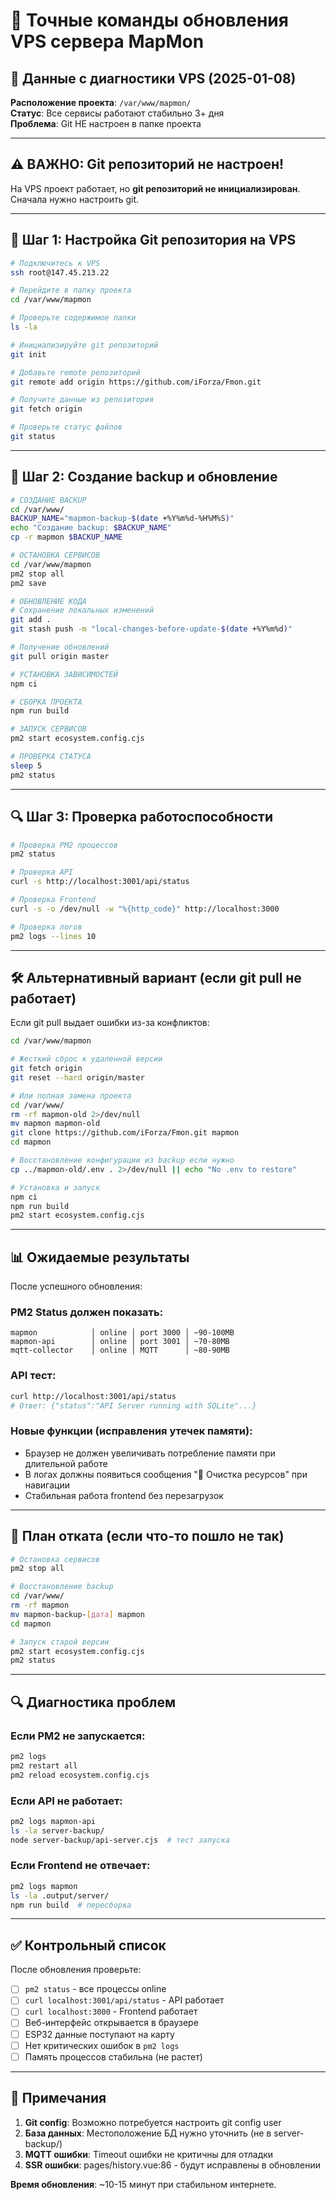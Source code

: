 # 🚀 Точные команды обновления VPS сервера MapMon

## 📍 Данные с диагностики VPS (2025-01-08)

**Расположение проекта**: `/var/www/mapmon/`  
**Статус**: Все сервисы работают стабильно 3+ дня  
**Проблема**: Git НЕ настроен в папке проекта

---

## ⚠️ ВАЖНО: Git репозиторий не настроен!

На VPS проект работает, но **git репозиторий не инициализирован**. Сначала нужно настроить git.

---

## 🔧 Шаг 1: Настройка Git репозитория на VPS

```bash
# Подключитесь к VPS
ssh root@147.45.213.22

# Перейдите в папку проекта
cd /var/www/mapmon

# Проверьте содержимое папки
ls -la

# Инициализируйте git репозиторий
git init

# Добавьте remote репозиторий
git remote add origin https://github.com/iForza/Fmon.git

# Получите данные из репозитория
git fetch origin

# Проверьте статус файлов
git status
```

---

## 🚀 Шаг 2: Создание backup и обновление

```bash
# СОЗДАНИЕ BACKUP
cd /var/www/
BACKUP_NAME="mapmon-backup-$(date +%Y%m%d-%H%M%S)"
echo "Создание backup: $BACKUP_NAME"
cp -r mapmon $BACKUP_NAME

# ОСТАНОВКА СЕРВИСОВ
cd /var/www/mapmon
pm2 stop all
pm2 save

# ОБНОВЛЕНИЕ КОДА
# Сохранение локальных изменений
git add .
git stash push -m "local-changes-before-update-$(date +%Y%m%d)"

# Получение обновлений
git pull origin master

# УСТАНОВКА ЗАВИСИМОСТЕЙ
npm ci

# СБОРКА ПРОЕКТА  
npm run build

# ЗАПУСК СЕРВИСОВ
pm2 start ecosystem.config.cjs

# ПРОВЕРКА СТАТУСА
sleep 5
pm2 status
```

---

## 🔍 Шаг 3: Проверка работоспособности

```bash
# Проверка PM2 процессов
pm2 status

# Проверка API
curl -s http://localhost:3001/api/status

# Проверка Frontend  
curl -s -o /dev/null -w "%{http_code}" http://localhost:3000

# Проверка логов
pm2 logs --lines 10
```

---

## 🛠️ Альтернативный вариант (если git pull не работает)

Если git pull выдает ошибки из-за конфликтов:

```bash
cd /var/www/mapmon

# Жесткий сброс к удаленной версии
git fetch origin
git reset --hard origin/master

# Или полная замена проекта
cd /var/www/
rm -rf mapmon-old 2>/dev/null
mv mapmon mapmon-old
git clone https://github.com/iForza/Fmon.git mapmon
cd mapmon

# Восстановление конфигурации из backup если нужно
cp ../mapmon-old/.env . 2>/dev/null || echo "No .env to restore"

# Установка и запуск
npm ci
npm run build
pm2 start ecosystem.config.cjs
```

---

## 📊 Ожидаемые результаты

После успешного обновления:

### PM2 Status должен показать:
```
mapmon            │ online │ port 3000 │ ~90-100MB
mapmon-api        │ online │ port 3001 │ ~70-80MB  
mqtt-collector    │ online │ MQTT      │ ~80-90MB
```

### API тест:
```bash
curl http://localhost:3001/api/status
# Ответ: {"status":"API Server running with SQLite"...}
```

### Новые функции (исправления утечек памяти):
- Браузер не должен увеличивать потребление памяти при длительной работе
- В логах должны появиться сообщения "🧹 Очистка ресурсов" при навигации
- Стабильная работа frontend без перезагрузок

---

## 🚨 План отката (если что-то пошло не так)

```bash
# Остановка сервисов
pm2 stop all

# Восстановление backup
cd /var/www/
rm -rf mapmon
mv mapmon-backup-[дата] mapmon
cd mapmon

# Запуск старой версии
pm2 start ecosystem.config.cjs
pm2 status
```

---

## 🔍 Диагностика проблем

### Если PM2 не запускается:
```bash
pm2 logs
pm2 restart all
pm2 reload ecosystem.config.cjs
```

### Если API не работает:
```bash
pm2 logs mapmon-api
ls -la server-backup/
node server-backup/api-server.cjs  # тест запуска
```

### Если Frontend не отвечает:
```bash
pm2 logs mapmon
ls -la .output/server/
npm run build  # пересборка
```

---

## ✅ Контрольный список

После обновления проверьте:

- [ ] `pm2 status` - все процессы online
- [ ] `curl localhost:3001/api/status` - API работает
- [ ] `curl localhost:3000` - Frontend работает  
- [ ] Веб-интерфейс открывается в браузере
- [ ] ESP32 данные поступают на карту
- [ ] Нет критических ошибок в `pm2 logs`
- [ ] Память процессов стабильна (не растет)

---

## 📝 Примечания

1. **Git config**: Возможно потребуется настроить git config user
2. **База данных**: Местоположение БД нужно уточнить (не в server-backup/)
3. **MQTT ошибки**: Timeout ошибки не критичны для отладки
4. **SSR ошибки**: pages/history.vue:86 - будут исправлены в обновлении

**Время обновления**: ~10-15 минут при стабильном интернете.